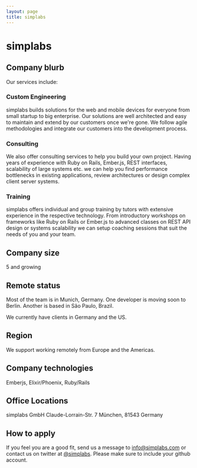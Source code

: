 ```yaml
---
layout: page
title: simplabs
---
```


# simplabs

## Company blurb

Our services include:

### Custom Engineering

simplabs builds solutions for the web and mobile devices for everyone from small startup to big enterprise. Our solutions are well architected and easy to maintain and extend by our customers once we're gone. We follow agile methodologies and integrate our customers into the development process.

### Consulting

We also offer consulting services to help you build your own project. Having years of experience with Ruby on Rails, Ember.js, REST interfaces, scalability of large systems etc. we can help you find performance bottlenecks in existing applications, review architectures or design complex client server systems.

### Training

simplabs offers individual and group training by tutors with extensive experience in the respective technology. From introductory workshops on frameworks like Ruby on Rails or Ember.js to advanced classes on REST API design or systems scalability we can setup coaching sessions that suit the needs of you and your team.

## Company size

5 and growing

## Remote status

Most of the team is in Munich, Germany. One developer is moving soon to Berlin. Another is based in São Paulo, Brazil.

We currently have clients in Germany and the US.

## Region

We support working remotely from Europe and the Americas.

## Company technologies

Emberjs, Elixir/Phoenix, Ruby/Rails

## Office Locations

simplabs GmbH
Claude-Lorrain-Str. 7
München, 81543 Germany

## How to apply

If you feel you are a good fit, send us a message to [info@simplabs.com](info@simplabs.com) or contact us on twitter at [@simplabs](https://twitter.com/simplabs). Please make sure to include your github account.
